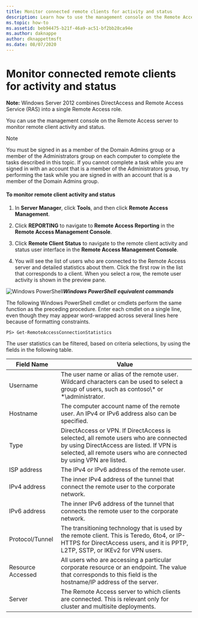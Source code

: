 ```yaml
---
title: Monitor connected remote clients for activity and status
description: Learn how to use the management console on the Remote Access server to monitor remote client activity and status.
ms.topic: how-to
ms.assetid: beb94475-b21f-46a9-ac51-bf2bb28ca94e
ms.author: daknappe
author: dknappettmsft
ms.date: 08/07/2020
---
```

# Monitor connected remote clients for activity and status

**Note:** Windows Server 2012 combines DirectAccess and Remote Access Service (RAS) into a single Remote Access role.

You can use the management console on the Remote Access server to monitor remote client activity and status.

> [!NOTE]
> You must be signed in as a member of the Domain Admins group or a member of the Administrators group on each computer to complete the tasks described in this topic. If you cannot complete a task while you are signed in with an account that is a member of the Administrators group, try performing the task while you are signed in with an account that is a member of the Domain Admins group.

#### To monitor remote client activity and status

1.  In **Server Manager**, click **Tools**, and then click **Remote Access Management**.

2.  Click **REPORTING** to navigate to **Remote Access Reporting** in the **Remote Access Management Console**.

3.  Click **Remote Client Status** to navigate to the remote client activity and status user interface in the **Remote Access Management Console**.

4.  You will see the list of users who are connected to the Remote Access server and detailed statistics about them. Click the first row in the list that corresponds to a client. When you select a row, the remote user activity is shown in the preview pane.

![Windows PowerShell](../../../media/Monitor-connected-remote-clients-for-activity-and-status/PowerShellLogoSmall.gif)***<em>Windows PowerShell equivalent commands</em>***

The following Windows PowerShell cmdlet or cmdlets perform the same function as the preceding procedure. Enter each cmdlet on a single line, even though they may appear word-wrapped across several lines here because of formatting constraints.

```
PS> Get-RemoteAccessConnectionStatistics
```

The user statistics can be filtered, based on criteria selections, by using the fields in the following table.

|Field Name|Value|
|-------|-----|
|Username|The user name or alias of the remote user. Wildcard characters can be used to select a group of users, such as contoso\\* or \*\administrator.|
|Hostname|The computer account name of the remote user. An IPv4 or IPv6 address also can be specified.|
|Type|DirectAccess or VPN. If DirectAccess is selected, all remote users who are connected by using DirectAccess are listed. If VPN is selected, all remote users who are connected by using VPN are listed.|
|ISP address|The IPv4 or IPv6 address of the remote user.|
|IPv4 address|The inner IPv4 address of the tunnel that connect the remote user to the corporate network.|
|IPv6 address|The inner IPv6 address of the tunnel that connects the remote user to the corporate network.|
|Protocol/Tunnel|The transitioning technology that is used by the remote client. This is Teredo, 6to4, or IP-HTTPS for DirectAccess users, and it is PPTP, L2TP, SSTP, or IKEv2 for VPN users.|
|Resource Accessed|All users who are accessing a particular corporate resource or an endpoint. The value that corresponds to this field is the hostname/IP address of the server.|
|Server|The Remote Access server to which clients are connected. This is relevant only for cluster and multisite deployments.|





